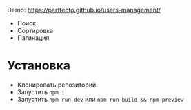 Demo: https://perffecto.github.io/users-management/

- Поиск
- Сортировка
- Пагинация

# Установка

- Клонировать репозиторий
- Запустить `npm i`
- Запустить `npm run dev` или `npm run build && npm preview`
